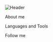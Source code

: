 ![Header](https://github.com/BabichRostislav/BabichRostislav/blob/main/ASSETS/222222.jpg) 

About me

Languages and Tools

Follow me
